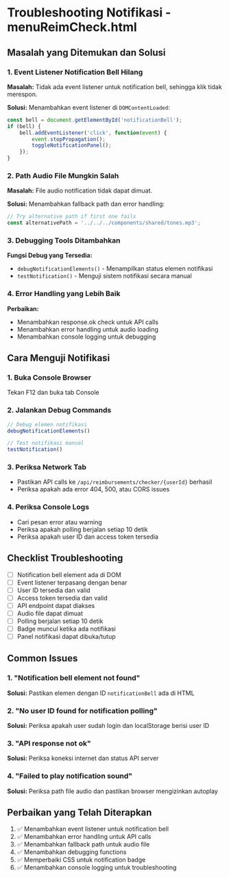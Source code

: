 # Troubleshooting Notifikasi - menuReimCheck.html

## Masalah yang Ditemukan dan Solusi

### 1. Event Listener Notification Bell Hilang
**Masalah:** Tidak ada event listener untuk notification bell, sehingga klik tidak merespon.

**Solusi:** Menambahkan event listener di `DOMContentLoaded`:
```javascript
const bell = document.getElementById('notificationBell');
if (bell) {
    bell.addEventListener('click', function(event) {
        event.stopPropagation();
        toggleNotificationPanel();
    });
}
```

### 2. Path Audio File Mungkin Salah
**Masalah:** File audio notification tidak dapat dimuat.

**Solusi:** Menambahkan fallback path dan error handling:
```javascript
// Try alternative path if first one fails
const alternativePath = '../../../components/shared/tones.mp3';
```

### 3. Debugging Tools Ditambahkan
**Fungsi Debug yang Tersedia:**
- `debugNotificationElements()` - Menampilkan status elemen notifikasi
- `testNotification()` - Menguji sistem notifikasi secara manual

### 4. Error Handling yang Lebih Baik
**Perbaikan:**
- Menambahkan response.ok check untuk API calls
- Menambahkan error handling untuk audio loading
- Menambahkan console logging untuk debugging

## Cara Menguji Notifikasi

### 1. Buka Console Browser
Tekan F12 dan buka tab Console

### 2. Jalankan Debug Commands
```javascript
// Debug elemen notifikasi
debugNotificationElements()

// Test notifikasi manual
testNotification()
```

### 3. Periksa Network Tab
- Pastikan API calls ke `/api/reimbursements/checker/{userId}` berhasil
- Periksa apakah ada error 404, 500, atau CORS issues

### 4. Periksa Console Logs
- Cari pesan error atau warning
- Periksa apakah polling berjalan setiap 10 detik
- Periksa apakah user ID dan access token tersedia

## Checklist Troubleshooting

- [ ] Notification bell element ada di DOM
- [ ] Event listener terpasang dengan benar
- [ ] User ID tersedia dan valid
- [ ] Access token tersedia dan valid
- [ ] API endpoint dapat diakses
- [ ] Audio file dapat dimuat
- [ ] Polling berjalan setiap 10 detik
- [ ] Badge muncul ketika ada notifikasi
- [ ] Panel notifikasi dapat dibuka/tutup

## Common Issues

### 1. "Notification bell element not found"
**Solusi:** Pastikan elemen dengan ID `notificationBell` ada di HTML

### 2. "No user ID found for notification polling"
**Solusi:** Periksa apakah user sudah login dan localStorage berisi user ID

### 3. "API response not ok"
**Solusi:** Periksa koneksi internet dan status API server

### 4. "Failed to play notification sound"
**Solusi:** Periksa path file audio dan pastikan browser mengizinkan autoplay

## Perbaikan yang Telah Diterapkan

1. ✅ Menambahkan event listener untuk notification bell
2. ✅ Menambahkan error handling untuk API calls
3. ✅ Menambahkan fallback path untuk audio file
4. ✅ Menambahkan debugging functions
5. ✅ Memperbaiki CSS untuk notification badge
6. ✅ Menambahkan console logging untuk troubleshooting 